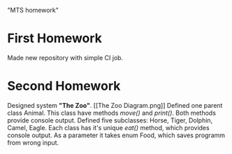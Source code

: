 "MTS homework" 
# First Homework
Made new repository with simple CI job.
# Second Homework
Designed system **"The Zoo"**.
[[The Zoo Diagram.png]]
Defined one parent class Animal. This class have methods *move()* and *print()*. Both methods provide console output.
Defined five subclasses: Horse, Tiger, Dolphin, Camel, Eagle. Each class has it's unique *eat()* method, which provides console output. As a parameter it takes enum Food, which saves programm from wrong input.
